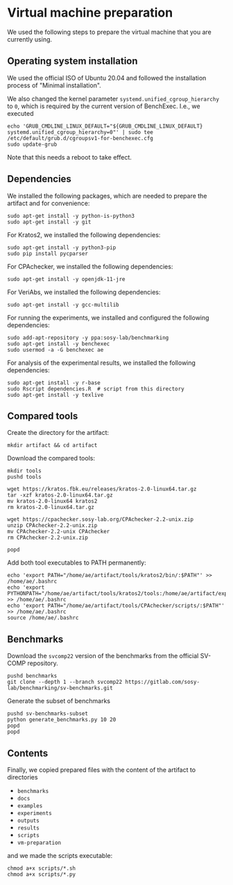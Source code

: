 # Virtual machine preparation

We used the following steps to prepare the virtual machine that you are currently using.

## Operating system installation

We used the official ISO of Ubuntu 20.04 and followed the installation process
of "Minimal installation".

We also changed the kernel parameter `systemd.unified_cgroup_hierarchy` to `0`,
which is required by the current version of BenchExec. I.e., we executed

```
echo 'GRUB_CMDLINE_LINUX_DEFAULT="${GRUB_CMDLINE_LINUX_DEFAULT} systemd.unified_cgroup_hierarchy=0"' | sudo tee /etc/default/grub.d/cgroupsv1-for-benchexec.cfg
sudo update-grub
```

Note that this needs a reboot to take effect.


## Dependencies

We installed the following packages, which are needed to prepare the artifact and for convenience:
```
sudo apt-get install -y python-is-python3
sudo apt-get install -y git
```

For Kratos2, we installed the following dependencies:
```
sudo apt-get install -y python3-pip
sudo pip install pycparser
```

For CPAchecker, we installed the following dependencies:
```
sudo apt-get install -y openjdk-11-jre
```

For VeriAbs, we installed the following dependencies:
```
sudo apt-get install -y gcc-multilib
```

For running the experiments, we installed and configured the following dependencies:
```
sudo add-apt-repository -y ppa:sosy-lab/benchmarking
sudo apt-get install -y benchexec
sudo usermod -a -G benchexec ae
```

For analysis of the experimental results, we installed the following dependencies:
```
sudo apt-get install -y r-base
sudo Rscript dependencies.R  # script from this directory
sudo apt-get install -y texlive
```


## Compared tools

Create the directory for the artifact:
```
mkdir artifact && cd artifact
```

Download the compared tools:
```
mkdir tools
pushd tools

wget https://kratos.fbk.eu/releases/kratos-2.0-linux64.tar.gz
tar -xzf kratos-2.0-linux64.tar.gz
mv kratos-2.0-linux64 kratos2
rm kratos-2.0-linux64.tar.gz

wget https://cpachecker.sosy-lab.org/CPAchecker-2.2-unix.zip
unzip CPAchecker-2.2-unix.zip
mv CPAchecker-2.2-unix CPAchecker
rm CPAchecker-2.2-unix.zip

popd
```

Add both tool executables to PATH permanently:

```
echo 'export PATH="/home/ae/artifact/tools/kratos2/bin/:$PATH"' >> /home/ae/.bashrc
echo 'export PYTHONPATH="/home/ae/artifact/tools/kratos2/tools:/home/ae/artifact/experiments/"' >> /home/ae/.bashrc
echo 'export PATH="/home/ae/artifact/tools/CPAchecker/scripts/:$PATH"' >> /home/ae/.bashrc
source /home/ae/.bashrc
```


## Benchmarks

Download the `svcomp22` version of the benchmarks from the official SV-COMP repository.

```
pushd benchmarks
git clone --depth 1 --branch svcomp22 https://gitlab.com/sosy-lab/benchmarking/sv-benchmarks.git
```

Generate the subset of benchmarks

```
pushd sv-benchmarks-subset
python generate_benchmarks.py 10 20
popd
popd
```

## Contents

Finally, we copied prepared files with the content of the artifact to directories
- `benchmarks`
- `docs`
- `examples`
- `experiments `
- `outputs`
- `results`
- `scripts`
- `vm-preparation`

and we made the scripts executable:

```
chmod a+x scripts/*.sh
chmod a+x scripts/*.py
```